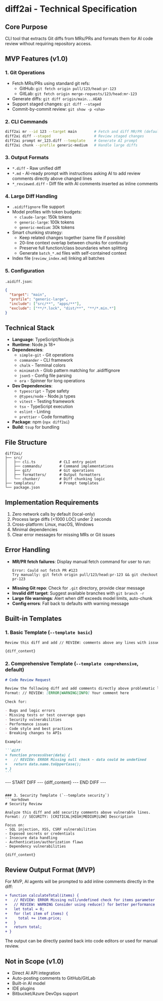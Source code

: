 # diff2ai - Technical Specification

## Core Purpose

CLI tool that extracts Git diffs from MRs/PRs and formats them for AI code review without requiring repository access.

## MVP Features (v1.0)

### 1. Git Operations

- Fetch MRs/PRs using standard git refs:
  - GitHub: `git fetch origin pull/123/head:pr-123`
  - GitLab: `git fetch origin merge-requests/123/head:mr-123`
- Generate diffs: `git diff origin/main...HEAD`
- Support staged changes: `git diff --staged`
- Commit-by-commit review: `git show -p <sha>`

### 2. CLI Commands

```bash
diff2ai mr --id 123 --target main        # Fetch and diff MR/PR (default: main)
diff2ai diff --staged                    # Review staged changes
diff2ai prompt mr_123.diff --template    # Generate AI prompt
diff2ai chunk --profile generic-medium   # Handle large diffs
```

### 3. Output Formats

- `*.diff` - Raw unified diff
- `*.md` - AI-ready prompt with instructions asking AI to add review comments directly above changed lines
- `*_reviewed.diff` - Diff file with AI comments inserted as inline comments

### 4. Large Diff Handling

- `.aidiffignore` file support
- Model profiles with token budgets:
  - `claude-large`: 150k tokens
  - `generic-large`: 100k tokens
  - `generic-medium`: 30k tokens
- Smart chunking strategy:
  - Keep related changes together (same file if possible)
  - 20-line context overlap between chunks for continuity
  - Preserve full function/class boundaries when splitting
  - Generate `batch_*.md` files with self-contained context
- Index file (`review_index.md`) linking all batches

### 5. Configuration

`.aidiff.json`:

```json
{
  "target": "main",
  "profile": "generic-large",
  "include": ["src/**", "apps/**"],
  "exclude": ["**/*.lock", "dist/**", "**/*.min.*"]
}
```

## Technical Stack

- **Language**: TypeScript/Node.js
- **Runtime**: Node.js 18+
- **Dependencies**:
  - `simple-git` - Git operations
  - `commander` - CLI framework
  - `chalk` - Terminal colors
  - `minimatch` - Glob pattern matching for .aidiffignore
  - `json5` - Config file parsing
  - `ora` - Spinner for long operations
- **Dev Dependencies**:
  - `typescript` - Type safety
  - `@types/node` - Node.js types
  - `vitest` - Testing framework
  - `tsx` - TypeScript execution
  - `eslint` - Linting
  - `prettier` - Code formatting
- **Package**: npm (`npx diff2ai`)
- **Build**: `tsup` for bundling

## File Structure

```
diff2ai/
├── src/
│   ├── cli.ts           # CLI entry point
│   ├── commands/        # Command implementations
│   ├── git/             # Git operations
│   ├── formatters/      # Output formatters
│   └── chunker/         # Diff chunking logic
├── templates/           # Prompt templates
└── package.json
```

## Implementation Requirements

1. Zero network calls by default (local-only)
2. Process large diffs (<1000 LOC) under 2 seconds
3. Cross-platform: Linux, macOS, Windows
4. Minimal dependencies
5. Clear error messages for missing MRs or Git issues

## Error Handling

- **MR/PR fetch failures**: Display manual fetch command for user to run:
  ```
  Error: Could not fetch PR #123
  Try manually: git fetch origin pull/123/head:pr-123 && git checkout pr-123
  ```
- **Missing Git repo**: Check for `.git` directory, provide clear message
- **Invalid diff target**: Suggest available branches with `git branch -r`
- **Large file warnings**: Alert when diff exceeds model limits, auto-chunk
- **Config errors**: Fall back to defaults with warning message

## Built-in Templates

### 1. Basic Template (`--template basic`)

```markdown
Review this diff and add // REVIEW: comments above any lines with issues:

{diff_content}
```

### 2. Comprehensive Template (`--template comprehensive`, default)

````markdown
# Code Review Request

Review the following diff and add comments directly above problematic lines.
Format: // REVIEW: [ERROR|WARNING|INFO] Your comment here

Check for:

- Bugs and logic errors
- Missing tests or test coverage gaps
- Security vulnerabilities
- Performance issues
- Code style and best practices
- Breaking changes to APIs

Example:

```diff
+ function processUser(data) {
+   // REVIEW: ERROR Missing null check - data could be undefined
+   return data.name.toUpperCase();
+ }
```
````

--- START DIFF ---
{diff_content}
--- END DIFF ---

````

### 3. Security Template (`--template security`)
```markdown
# Security Review

Analyze this diff and add security comments above vulnerable lines.
Format: // SECURITY: [CRITICAL|HIGH|MEDIUM|LOW] Description

Focus on:
- SQL injection, XSS, CSRF vulnerabilities
- Exposed secrets or credentials
- Insecure data handling
- Authentication/authorization flaws
- Dependency vulnerabilities

{diff_content}
````

## Review Output Format (MVP)

For MVP, AI agents will be prompted to add inline comments directly in the diff:

```diff
+ function calculateTotal(items) {
+   // REVIEW: ERROR Missing null/undefined check for items parameter
+   // REVIEW: WARNING Consider using reduce() for better performance
+   let total = 0;
+   for (let item of items) {
+     total += item.price;
+   }
+   return total;
+ }
```

The output can be directly pasted back into code editors or used for manual review.

## Not in Scope (v1.0)

- Direct AI API integration
- Auto-posting comments to GitHub/GitLab
- Built-in AI model
- IDE plugins
- Bitbucket/Azure DevOps support
